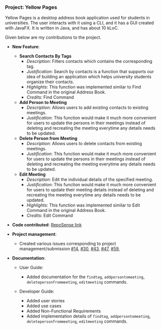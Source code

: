 ### Project: Yellow Pages

Yellow Pages is a desktop address book application used for students in universities. The user interacts with it using a CLI, and it has a GUI created with JavaFX. It is written in Java, and has about 10 kLoC.

Given below are my contributions to the project.

* **New Feature**:
  * **Search Contacts By Tags**
      * *Description*: Filters contacts which contains the corresponding tag.
      * *Justification*: Search by contacts is a function that supports our idea of building an application which helps
    university students organize their contacts.
      * *Highlights*: This function was implemented similar to Find Command in the original Address Book. 
      * *Credits*: Find Command
  * **Add Person to Meeting**
    * *Description*: Allows users to add existing contacts to existing meetings.
    * *Justification*: This function would make it much more convenient for users to update the persons in their meetings 
instead of deleting and recreating the meeting everytime any details needs to be updated.
  * **Delete Person from Meeting**
    * *Description*: Allows users to delete contacts from existing meetings.
    * *Justification*: This function would make it much more convenient for users to update the persons in their meetings
      instead of deleting and recreating the meeting everytime any details needs to be updated.
  * **Edit Meeting**
    * *Description*: Edit the individual details of the specified meeting.
    * *Justification*: This function would make it much more convenient for users to update their meeting details
      instead of deleting and recreating the meeting everytime any details needs to be updated.
    * *Highlights*: This function was implemented similar to Edit Command in the original Address Book.
    * *Credits*: Edit Command

* **Code contributed**: [RepoSense link](https://nus-cs2103-ay2223s1.github.io/tp-dashboard/?search=tinenhao&breakdown=true&sort=groupTitle&sortWithin=title&since=2022-09-16&timeframe=commit&mergegroup=&groupSelect=groupByRepos&checkedFileTypes=docs~functional-code~test-code~other&tabOpen=true&tabType=zoom&zA=tinenhao&zR=AY2223S1-CS2103-F13-3%2Ftp%5Bmaster%5D&zACS=211.56939605110338&zS=2022-09-16&zFS=&zU=2022-11-02&zMG=false&zFTF=commit&zFGS=groupByRepos&zFR=false)

* **Project management**:
    * Created various issues corresponding to project management/submission
  [\#14](https://github.com/AY2223S1-CS2103-F13-3/tp/issues/14),
  [\#30](https://github.com/AY2223S1-CS2103-F13-3/tp/issues/30),
  [\#43](https://github.com/AY2223S1-CS2103-F13-3/tp/issues/43),
  [\#47](https://github.com/AY2223S1-CS2103-F13-3/tp/issues/47),
  [\#59](https://github.com/AY2223S1-CS2103-F13-3/tp/issues/59),

* **Documentation**:
    * User Guide:
      * Added documentation for the `findtag`, `addpersontomeeting`, `deletepersonfrommeeting`, `editmeeting` commands.

    * Developer Guide:
      * Added user stories
      * Added use cases
      * Added Non-Functional Requirements
      * Added implementation details of `findtag`, `addpersontomeeting`, `deletepersonfrommeeting`, `editmeeting` commands.


